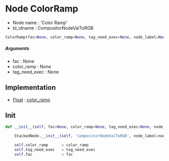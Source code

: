 # Node ColorRamp

- Node name : 'Color Ramp'
- bl_idname : CompositorNodeValToRGB


``` python
ColorRamp(fac=None, color_ramp=None, tag_need_exec=None, node_label=None, node_color=None)
```
##### Arguments

- fac : None
- color_ramp : None
- tag_need_exec : None

## Implementation

- [Float](/docs/Compositor/Float.md) : [color_ramp](/docs/Compositor/Float.md#color_ramp)

## Init

``` python
def __init__(self, fac=None, color_ramp=None, tag_need_exec=None, node_label=None, node_color=None):

    StackedNode.__init__(self, 'CompositorNodeValToRGB', node_label=node_label, node_color=node_color)

    self.color_ramp      = color_ramp
    self.tag_need_exec   = tag_need_exec
    self.fac             = fac
```
